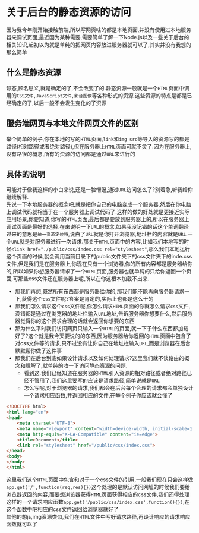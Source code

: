 # 关于后台的静态资源的访问

因为我今年刚开始接触前端,所以写网页啥的都是本地页面,并没有使用过本地服务器来调试页面,最近因为某种需要,需要简单了解一下Node.js以及一些关于后台的相关知识,起初以为就是单纯的把网页内容放进服务器就可以了,其实并没有我想的那么简单

## 什么是静态资源

静态,顾名思义,就是确定的了,不会改变了的.静态资源一般就是一个`HTML`页面中调用的`CSS文件,JavaScript文件,影音图像`等各种形式的资源.这些资源的特点是都是已经确定的了,以后一般不会发生变化的了资源

## 服务端网页与本地文件网页文件的区别

举个简单的例子,你在本地的写的`HTML`页面,`link`和`img src`等导入的资源写的都是路径(相对路径或者绝对路径),但在服务器上`HTML`页面可就不灵了.因为在服务器上,没有路径的概念,所有的资源的访问都是通过`URL`来进行的

## 具体的说明

可能对于像我这样的小白来说,还是一脸懵逼,通过`URL`访问怎么了?别着急,听我给你继续解释.  
先说一下本地服务器的概念吧,就是把你自己的电脑变成一个服务器,然后在你电脑上调试代码就相当于在一个服务器上调试代码了.这样的做的好处就是更接近实际应用场景,你要知道,你写的`HTML`页面,最后都是要放到服务器上的,所以在服务器上调试页面是最好的选择.在来说明一下`URL`的概念,如果我没记错的话这个单词翻译过来的意思是`统一资源定位符`,说白了`URL`就是你打开浏览器,地址栏的内容就是`URL`.一个`URL`就是对服务器进行一次请求.那关于`HTML`页面中的内容,比如我们本地写的时候`<link href="./public/css/index.css rel="stylesheet"`,那么我们本地运行这个页面的时候,就会调用当前目录下的public文件夹下的css文件夹下的inde.css文件,但是我们是在服务器上,你现在只有一个浏览器,你的所有内容都是服务器给你的,所以如果你想服务器请求了一个`HTML`页面,服务器也就单纯的只给你返回一个页面,可那些css文件还在服务器上呢,所以在你这根本加载不出来.

- 那我们再想,既然所有东西都是服务器给你的,那我们能不能再向服务器请求一下,获得这个`css`文件呢?答案是肯定的,实际上也都是这么干的
- 那我们怎么请求这个`css`文件呢,你怎么请求`HTML`页面的你就怎么请求`css`文件,没错都是通过在浏览器的地址栏输入`URL`地址,告诉服务器你想要什么,然后服务器觉得你的这个要求合理的话就会返回你想要的东西
- 那为什么平时我们访问网页只输入一个`HTML`的页面,就一下子什么东西都加载好了?这个就是我今天要说的的东西,因为服务器给你返回的`HTML`页面中包含了对css文件等的请求,只不过没有让你自己在地址栏输入`URL`,而是浏览器在后台默默帮你做了这件事
- 那我们在后台到底如果设计请求以及如何处理请求?这里我们就不谈路由的概念和理解了,就单纯的收一下访问静态资源的问题.
  - 看到这.我们已经知道在服务器的`HTML`引入资源的相对路径或者绝对路径已经不管用了,我们这里要写的应该是请求路径,简单说就是`URL`
  - 怎么写呢,对于浏览器的请求,我们都会在后台每个合理的请求都会单独设计一个请求相应函数,并返回相应的文件,在举个例子你应该就会懂了

```HTML
<!DOCTYPE html>
<html lang="en">
<head>
    <meta charset="UTF-8">
    <meta name="viewport" content="width=device-width, initial-scale=1.0">
    <meta http-equiv="X-UA-Compatible" content="ie=edge">
    <title>Document</title>
    <link rel="stylesheet" href="/public/css/index.css">
</head>
<body>
</body>
</html>
```

这里我们这个`HTML`页面中包含和对于一个css文件的引用,一般我们现在只会这样做
`app.get('/',function(req,res){})`这个处理的是默认访问网址的时候我们要给浏览器返回的内容,而要想浏览器获得`HTML`页面获得相应的css文件,我们还得处理这样的一个请求响应函数`app.get('/public/css/index.css',function(){})`,在这个函数中吧相应的css文件返回给浏览器就好了  
其他的想js,img资源类似,我们在`HTML`文件中写好请求路径,再设计响应的请求响应函数就可以了